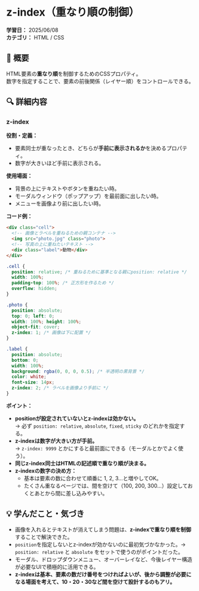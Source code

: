 # z-index（重なり順の制御）

**学習日：** 2025/06/08  
**カテゴリ：** HTML / CSS

## 📖 概要
HTML要素の**重なり順**を制御するためのCSSプロパティ。  
数字を指定することで、要素の前後関係（レイヤー順）をコントロールできる。

## 🔍 詳細内容

### z-index
**役割・定義：**
- 要素同士が重なったとき、どちらが**手前に表示されるか**を決めるプロパティ。
- 数字が大きいほど手前に表示される。

**使用場面：**
- 背景の上にテキストやボタンを重ねたい時。
- モーダルウィンドウ（ポップアップ）を最前面に出したい時。
- メニューを画像より前に出したい時。

**コード例：**
```html
<div class="cell">
  <!-- 画像とラベルを重ねるための親コンテナ -->
  <img src="photo.jpg" class="photo">
  <!-- 写真の上に重ねたいテキスト -->
  <div class="label">動物</div>
</div>
```

```css
.cell {
  position: relative; /* 重ねるために基準となる親にposition: relative */
  width: 100%;
  padding-top: 100%; /* 正方形を作るため */
  overflow: hidden;
}

.photo {
  position: absolute;
  top: 0; left: 0;
  width: 100%; height: 100%;
  object-fit: cover;
  z-index: 1; /* 画像は下に配置 */
}

.label {
  position: absolute;
  bottom: 0;
  width: 100%;
  background: rgba(0, 0, 0, 0.5); /* 半透明の黒背景 */
  color: white;
  font-size: 14px;
  z-index: 2; /* ラベルを画像より手前に */
}
```

**ポイント：**
- **positionが設定されていないとz-indexは効かない。**  
  → 必ず `position: relative`, `absolute`, `fixed`, `sticky` のどれかを指定する。
- **z-indexは数字が大きい方が手前。**  
  → `z-index: 9999` とかにすると最前面にできる（モーダルとかでよく使う）。
- **同じz-index同士はHTMLの記述順で重なり順が決まる。**
- **z-indexの数字の決め方：**  
  - 基本は要素の数に合わせて順番に 1, 2, 3…と増やしてOK。
  - たくさん重なるページでは、間を空けて（100, 200, 300…）設定しておくとあとから間に差し込みやすい。

## 💡 学んだこと・気づき
- 画像を入れるとテキストが消えてしまう問題は、**z-indexで重なり順を制御**することで解決できた。
- `position`を指定しないとz-indexが効かないのに最初気づかなかった。→ `position: relative` と `absolute` をセットで使うのがポイントだった。
- モーダル、ドロップダウンメニュー、オーバーレイなど、今後レイヤー構造が必要なUIで積極的に活用できる。
- **z-indexは基本、要素の数だけ番号をつければよいが、後から調整が必要になる場面を考えて、10・20・30など間を空けて設計するのもアリ。**
